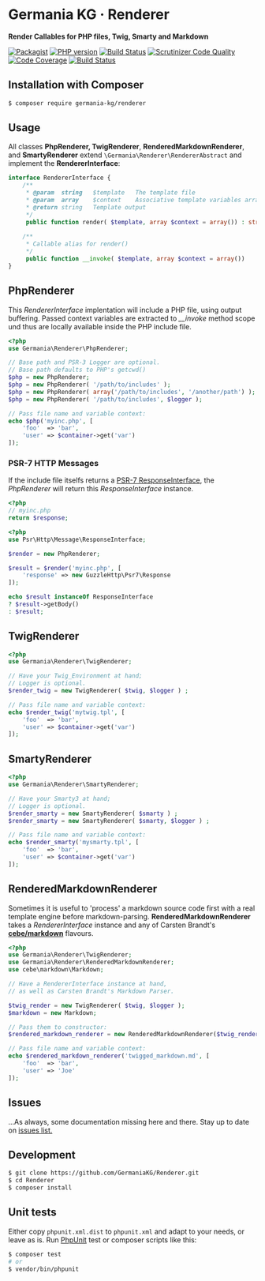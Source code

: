 # Germania KG · Renderer

**Render Callables for PHP files, Twig, Smarty and Markdown**


[![Packagist](https://img.shields.io/packagist/v/germania-kg/renderer.svg?style=flat)](https://packagist.org/packages/germania-kg/renderer)
[![PHP version](https://img.shields.io/packagist/php-v/germania-kg/renderer.svg)](https://packagist.org/packages/germania-kg/renderer)
[![Build Status](https://img.shields.io/travis/GermaniaKG/Renderer.svg?label=Travis%20CI)](https://travis-ci.org/GermaniaKG/Renderer)
[![Scrutinizer Code Quality](https://scrutinizer-ci.com/g/GermaniaKG/Renderer/badges/quality-score.png?b=master)](https://scrutinizer-ci.com/g/GermaniaKG/Renderer/?branch=master)
[![Code Coverage](https://scrutinizer-ci.com/g/GermaniaKG/Renderer/badges/coverage.png?b=master)](https://scrutinizer-ci.com/g/GermaniaKG/Renderer/?branch=master)
[![Build Status](https://scrutinizer-ci.com/g/GermaniaKG/Renderer/badges/build.png?b=master)](https://scrutinizer-ci.com/g/GermaniaKG/Renderer/build-status/master)


## Installation with Composer

```bash
$ composer require germania-kg/renderer
```


## Usage
All classes **PhpRenderer, TwigRenderer**, **RenderedMarkdownRenderer**, and **SmartyRenderer** extend `\Germania\Renderer\RendererAbstract` and implement the **RendererInterface**:

```php
interface RendererInterface {
    /**
     * @param  string   $template   The template file
     * @param  array    $context    Associative template variables array
     * @return string   Template output
     */	
     public function render( $template, array $context = array()) : string
  
    /**
     * Callable alias for render()
     */	
     public function __invoke( $template, array $context = array())
}
```

## PhpRenderer

This *RendererInterface* implentation will include a PHP file, using output buffering.
Passed context variables are extracted to *__invoke* method scope und thus are locally available inside the PHP include file.

```php
<?php
use Germania\Renderer\PhpRenderer;

// Base path and PSR-3 Logger are optional.
// Base path defaults to PHP's getcwd()
$php = new PhpRenderer;
$php = new PhpRenderer( '/path/to/includes' );
$php = new PhpRenderer( array('/path/to/includes', '/another/path') );
$php = new PhpRenderer( '/path/to/includes', $logger );

// Pass file name and variable context:
echo $php('myinc.php', [
	'foo'  => 'bar',
	'user' => $container->get('var')
]);
```

### PSR-7 HTTP Messages

If the include file itselfs returns a [PSR-7 ResponseInterface](http://www.php-fig.org/psr/psr-7/), the *PhpRenderer* will return this *ResponseInterface* instance.

```php
<?php
// myinc.php
return $response;
```
```php
<?php
use Psr\Http\Message\ResponseInterface;

$render = new PhpRenderer;

$result = $render('myinc.php', [
	'response' => new GuzzleHttp\Psr7\Response
]);

echo $result instanceOf ResponseInterface
? $result->getBody()
: $result;
```



## TwigRenderer
```php
<?php
use Germania\Renderer\TwigRenderer;

// Have your Twig_Environment at hand;
// Logger is optional.
$render_twig = new TwigRenderer( $twig, $logger ) ;

// Pass file name and variable context:
echo $render_twig('mytwig.tpl', [
	'foo'  => 'bar',
	'user' => $container->get('var')
]);
```

## SmartyRenderer
```php
<?php
use Germania\Renderer\SmartyRenderer;

// Have your Smarty3 at hand;
// Logger is optional.
$render_smarty = new SmartyRenderer( $smarty ) ;
$render_smarty = new SmartyRenderer( $smarty, $logger ) ;

// Pass file name and variable context:
echo $render_smarty('mysmarty.tpl', [
	'foo'  => 'bar',
	'user' => $container->get('var')
]);
```


## RenderedMarkdownRenderer

Sometimes it is useful to 'process' a markdown source code first with a real template engine before markdown-parsing. **RenderedMarkdownRenderer** takes a *RendererInterface* instance and any of Carsten Brandt's **[cebe/markdown](https://github.com/cebe/markdown)** flavours.

```php
<?php
use Germania\Renderer\TwigRenderer;
use Germania\Renderer\RenderedMarkdownRenderer;
use cebe\markdown\Markdown;

// Have a RendererInterface instance at hand,
// as well as Carsten Brandt's Markdown Parser.

$twig_render = new TwigRenderer( $twig, $logger );
$markdown = new Markdown;

// Pass them to constructor:
$rendered_markdown_renderer = new RenderedMarkdownRenderer($twig_render, $markdown);

// Pass file name and variable context:
echo $rendered_markdown_renderer('twigged_markdown.md', [
	'foo'  => 'bar',
	'user' => 'Joe'
]);
```

## Issues

…As always, some documentation missing here and there. Stay up to date on [issues list.][i0]

[i0]: https://github.com/GermaniaKG/Renderer/issues

## Development

```bash
$ git clone https://github.com/GermaniaKG/Renderer.git
$ cd Renderer
$ composer install
```

## Unit tests

Either copy `phpunit.xml.dist` to `phpunit.xml` and adapt to your needs, or leave as is. Run [PhpUnit](https://phpunit.de/) test or composer scripts like this:

```bash
$ composer test
# or
$ vendor/bin/phpunit
```


